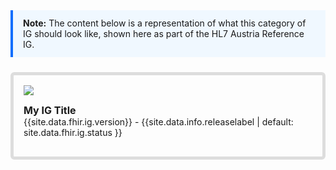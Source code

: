
<div style="border-left: 4px solid #0d6efd; background-color: #f0f8ff; padding: 0.75rem 1rem; margin-bottom: 1rem;">
  <strong>Note:</strong> The content below is a representation of what this category of IG should look like, shown here as part of the HL7 Austria Reference IG.
</div>

<div style="border: 5px solid #ddd; border-radius: 6px; padding: 1rem; margin: 1.5rem 0;">


<div id="segment-header" class="segment">
  <div class="container">
    <div class="row">
      <div class="col-1">
        <img id="header-logo" src="{{site.data.infos.assets}}assets/images/hl7atlogo.png"/>
      </div>
      <div class="col-11">
        <div id="ig-status">
          <p>
            <span style="font-size:12pt;font-weight:bold">
              My IG Title
            </span><br/>
            <span class="label label-info">
              {{site.data.fhir.ig.version}} - {{site.data.info.releaselabel | default: site.data.fhir.ig.status }}
            </span>
          </p>
        </div>
      </div>
    </div>
  </div>
</div>

